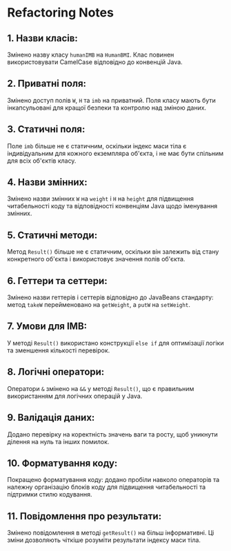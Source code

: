 # Refactoring Notes

## 1. Назви класів:
Змінено назву класу `humanIMB` на `HumanBMI`. Клас повинен використовувати CamelCase відповідно до конвенцій Java.

## 2. Приватні поля:
Змінено доступ полів `W`, `H` та `imb` на приватний. Поля класу мають бути інкапсульовані для кращої безпеки та контролю над зміною даних.

## 3. Статичні поля:
Поле `imb` більше не є статичним, оскільки індекс маси тіла є індивідуальним для кожного екземпляра об'єкта, і не має бути спільним для всіх об'єктів класу.

## 4. Назви змінних:
Змінено назви змінних `W` на `weight` і `H` на `height` для підвищення читабельності коду та відповідності конвенціям Java щодо іменування змінних.

## 5. Статичні методи:
Метод `Result()` більше не є статичним, оскільки він залежить від стану конкретного об'єкта і використовує значення полів об'єкта.

## 6. Геттери та сеттери:
Змінено назви геттерів і сеттерів відповідно до JavaBeans стандарту: метод `takeW` перейменовано на `getWeight`, а `putW` на `setWeight`.

## 7. Умови для IMB:
У методі `Result()` використано конструкції `else if` для оптимізації логіки та зменшення кількості перевірок.

## 8. Логічні оператори:
Оператори `&` змінено на `&&` у методі `Result()`, що є правильним використанням для логічних операцій у Java.

## 9. Валідація даних:
Додано перевірку на коректність значень ваги та росту, щоб уникнути ділення на нуль та інших помилок.

## 10. Форматування коду:
Покращено форматування коду: додано пробіли навколо операторів та належну організацію блоків коду для підвищення читабельності та підтримки стилю кодування.

## 11. Повідомлення про результати:
Змінено повідомлення в методі `getResult()` на більш інформативні.
Ці зміни дозволяють чіткіше розуміти результати індексу маси тіла.
